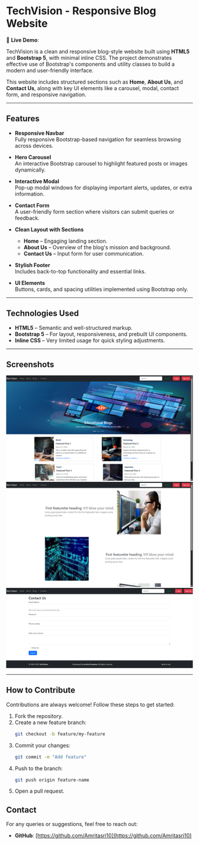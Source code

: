 # TechVision - Responsive Blog Website

🔗 **Live Demo**: []()

TechVision is a clean and responsive blog-style website built using **HTML5** and **Bootstrap 5**, with minimal inline CSS. The project demonstrates effective use of Bootstrap's components and utility classes to build a modern and user-friendly interface.

This website includes structured sections such as **Home**, **About Us**, and **Contact Us**, along with key UI elements like a carousel, modal, contact form, and responsive navigation.

---

##  Features

- **Responsive Navbar**  
  Fully responsive Bootstrap-based navigation for seamless browsing across devices.

- **Hero Carousel**  
  An interactive Bootstrap carousel to highlight featured posts or images dynamically.

- **Interactive Modal**  
  Pop-up modal windows for displaying important alerts, updates, or extra information.

- **Contact Form**  
  A user-friendly form section where visitors can submit queries or feedback.

- **Clean Layout with Sections**  
  - **Home** – Engaging landing section.
  - **About Us** – Overview of the blog's mission and background.
  - **Contact Us** – Input form for user communication.

- **Stylish Footer**  
  Includes back-to-top functionality and essential links.

- **UI Elements**  
  Buttons, cards, and spacing utilities implemented using Bootstrap only.

---

##  Technologies Used

- **HTML5** – Semantic and well-structured markup.  
- **Bootstrap 5** – For layout, responsiveness, and prebuilt UI components.  
- **Inline CSS** – Very limited usage for quick styling adjustments.

---

##  Screenshots


![Homepage Screenshot](images/main.png)
![About Section Screenshot](images/about.png)
![Contact Form Screenshot](images/contact.png)

---

## How to Contribute

Contributions are always welcome! Follow these steps to get started:

1. Fork the repository.
2. Create a new feature branch:
   ```bash
   git checkout -b feature/my-feature
3. Commit your changes:
   ```bash
   git commit -m "Add feature"
   ```
4. Push to the branch:
   ```bash
   git push origin feature-name
   ```
5. Open a pull request.

## Contact
For any queries or suggestions, feel free to reach out:
- **GitHub**: [https://github.com/Amritasri10](https://github.com/Amritasri10)